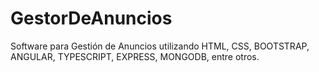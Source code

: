 # GestorDeAnuncios
Software para Gestión de Anuncios utilizando HTML, CSS, BOOTSTRAP, ANGULAR, TYPESCRIPT, EXPRESS, MONGODB, entre otros.
